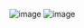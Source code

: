 ![image](https://user-images.githubusercontent.com/101666479/222675595-392a67e6-e4f5-4d4d-8783-b2fbb75f8e00.png)
![image](https://user-images.githubusercontent.com/101666479/222675715-99f8d05b-7d13-48f8-93db-952c9d3e5eed.png)
